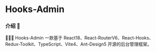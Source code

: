 # Hooks-Admin

### 介绍 📖

🚀🚀🚀 Hooks-Admin 一款基于 React18、React-RouterV6、React-Hooks、Redux-Toolkit、TypeScript、Vite4、Ant-Design5 开源的后台管理框架。
